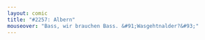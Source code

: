 ```yaml
---
layout: comic
title: "#2257: Albern"
mouseover: "Bass, wir brauchen Bass. &#91;Wasgehtnalder?&#93;"
---
```

